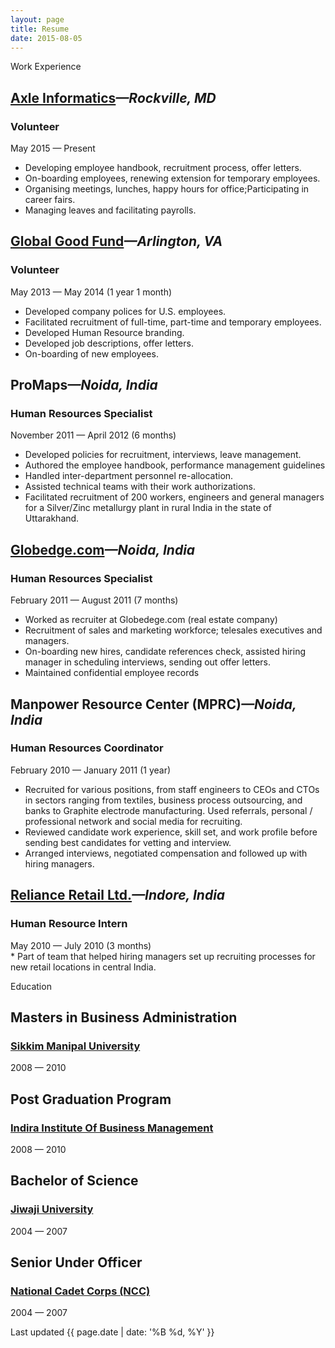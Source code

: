 ```yaml
---
layout: page
title: Resume
date: 2015-08-05
---
```


<p class="message">Work Experience</p>

<h2><a href="http://axleinfo.com">Axle Informatics</a><cite class="job-location">&mdash;Rockville, MD</cite></h2>
<h3 class="job-title">Volunteer</h3>
<div class="post-date">May 2015 &mdash; Present</div>

* Developing employee handbook, recruitment process, offer letters.
* On-boarding employees, renewing extension for temporary employees.
* Organising meetings, lunches, happy hours for office;Participating in career fairs.
* Managing leaves and facilitating payrolls.

<h2><a href="http://globalgoodfund.org">Global Good Fund</a><cite class="job-location">&mdash;Arlington, VA</cite></h2>
<h3 class="job-title">Volunteer</h3>
<div class="post-date">May 2013 &mdash; May 2014 (1 year 1 month)</div>

* Developed company polices for U.S. employees.
* Facilitated recruitment of full-time, part-time and temporary employees.
* Developed Human Resource branding.
* Developed job descriptions, offer letters.
* On-boarding of new employees.

## ProMaps<cite class="job-location">&mdash;Noida, India</cite>
<h3 class="job-title">Human Resources Specialist</h3>
<div class="post-date">November 2011 &mdash;  April 2012 (6 months)</div>

* Developed policies for recruitment, interviews, leave management.
* Authored the employee handbook, performance management guidelines
* Handled inter-department personnel re-allocation.
* Assisted technical teams with their work authorizations.
* Facilitated recruitment of 200 workers, engineers and general managers for a Silver/Zinc metallurgy plant in rural India in the state of Uttarakhand.

## [Globedge.com](https://www.linkedin.com/company/globedge-com)<cite class="job-location">&mdash;Noida, India</cite>
<h3 class="job-title">Human Resources Specialist</h3>
<div class="post-date">February 2011 &mdash;  August 2011 (7 months)</div>

* Worked as recruiter at Globedege.com (real estate company)
* Recruitment of sales and marketing workforce; telesales executives and managers.
* On-boarding new hires, candidate references check, assisted hiring manager in scheduling interviews, sending out offer letters.
* Maintained confidential employee records

## Manpower Resource Center (MPRC)<cite class="job-location">&mdash;Noida, India</cite>
<h3 class="job-title">Human Resources Coordinator</h3>
<div class="post-date">February 2010 &mdash; January 2011 (1 year)</div>

* Recruited for various positions, from staff engineers to CEOs and CTOs in sectors ranging from textiles, business process outsourcing, and banks to Graphite electrode manufacturing. Used referrals, personal / professional network and social media for recruiting.
* Reviewed candidate work experience, skill set, and work profile before sending best candidates for vetting and interview.
* Arranged interviews, negotiated compensation and followed up with hiring managers.

<h2><a href="http://www.ril.com/OurBusinesses/Retail.aspx">Reliance Retail Ltd.</a><cite class="job-location">&mdash;Indore, India</cite></h2>
<h3 class="job-title">Human Resource Intern</h3>
<div class="post-date">May 2010 &mdash; July 2010 (3 months)</div>
* Part of team that helped hiring managers set up recruiting processes for new retail locations in central India.

<p class="message">Education</p>

## Masters in Business Administration
<h3 class="job-title"><a href="http://smu.edu.in">Sikkim Manipal University</a></h3>
<div class="post-date">2008 &mdash; 2010</div>

## Post Graduation Program
<h3 class="job-title"><a href="http://indiraiimp.edu.in">Indira Institute Of Business Management</a></h3>
<div class="post-date">2008 &mdash; 2010</div>

## Bachelor of Science
<h3 class="job-title"><a href="http://www.jiwaji.edu">Jiwaji University</a></h3>
<div class="post-date">2004 &mdash; 2007</div>

## Senior Under Officer 
<h3 class="job-title"><a href="http://nccindia.nic.in">National Cadet Corps (NCC)</a></h3>
<div class="post-date">2004 &mdash; 2007</div>

<div class="related">
<p class="footnote">Last updated {{  page.date | date: '%B %d, %Y' }}</p>
</div>

